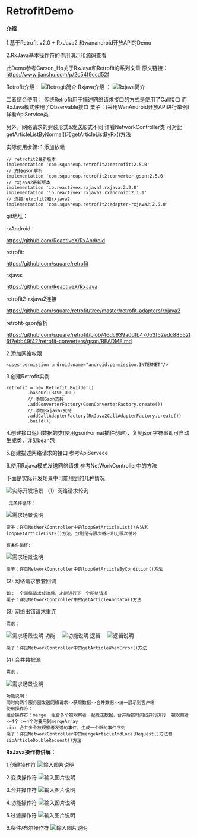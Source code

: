 # RetrofitDemo

#### 介绍
1.基于Retrofit v2.0 + RxJava2 和wanandroid开放API的Demo

2.RxJava基本操作符的作用演示和源码查看

此Demo参考Carson_Ho关于RxJava和Retrofit的系列文章 原文链接：https://www.jianshu.com/p/2c54f9ccd52f

Retrofit介绍：
![Retrogit简介](https://images.gitee.com/uploads/images/2019/0414/191531_2ea34fc5_1435209.png "944365-b6d3198d37590906.png")
Rxjava介绍 ：
![Rxjava简介](https://images.gitee.com/uploads/images/2019/0414/191727_d3e66059_1435209.png "rxjava.png")

二者结合使用：
传统Retrofit用于描述网络请求接口的方式是使用了Call<T>接口
而RxJava模式使用了Observable<T>接口
栗子：(采用WanAndroid开放API进行举例) 详看ApiService类

另外，网络请求的封装形式&发送形式不同
详看NetworkController类
可对比getArticleListByNormal()和getArticleListByRx()方法

实际使用步骤:
1.添加依赖

```
// retrofit2最新版本
implementation 'com.squareup.retrofit2:retrofit:2.5.0'
// 支持gson解析
implementation 'com.squareup.retrofit2:converter-gson:2.5.0'
// rxjava2最新版本
implementation 'io.reactivex.rxjava2:rxjava:2.2.8'
implementation 'io.reactivex.rxjava2:rxandroid:2.1.1'
// 连接retrofit2和rxjava2
implementation 'com.squareup.retrofit2:adapter-rxjava2:2.5.0'
```
git地址：

rxAndroid：

https://github.com/ReactiveX/RxAndroid

retrofit:

https://github.com/square/retrofit

rxjava:

https://github.com/ReactiveX/RxJava

retrofit2-rxjava2连接

https://github.com/square/retrofit/tree/master/retrofit-adapters/rxjava2

retrofit-gson解析

https://github.com/square/retrofit/blob/46dc939a0dfb470b3f52edc88552f6f7ebb49f42/retrofit-converters/gson/README.md

2.添加网络权限

`<uses-permission android:name="android.permission.INTERNET"/>`

3.创建Retrofit实例

```
retrofit = new Retrofit.Builder()
        .baseUrl(BASE_URL)
        // 添加Gson支持
        .addConverterFactory(GsonConverterFactory.create())
        // 添加Rxjava2支持
        .addCallAdapterFactory(RxJava2CallAdapterFactory.create())
        .build();
```
4.创建接口返回数据的类(使用gsonFormat插件创建)，复制json字符串即可自动生成类，详见bean包

5.创建描述网络请求的接口 参考ApiServece

6.使用Rxjava模式发送网络请求 参考NetWorkController中的方法

下面是实际开发场景中可能用到的几种情况

![实际开发场景](https://images.gitee.com/uploads/images/2019/0414/193418_8c8e37d2_1435209.png "sjkf.png")
（1）网络请求轮询

     无条件循环：

![需求场景说明](https://images.gitee.com/uploads/images/2019/0414/195340_7b351774_1435209.png "wtjxh.png")
    
    栗子：详见NetWorkController中的loopGetArticleList()方法和loopGetArticleList2()方法，分别是有限次循环和无限次循环

    有条件循环:

![需求场景说明](https://images.gitee.com/uploads/images/2019/0414/193903_d3931b8a_1435209.png "ytjxh.png")

    栗子：详见NetworkController中的loopGetArticleByCondition()方法

(2) 网络请求嵌套回调

    如：一个网络请求成功后，才能进行下一个网络请求
    栗子：详见NetworkController中的getArticleAndData()方法

(3) 网络出错请求重连

    需求：
![需求场景说明](https://images.gitee.com/uploads/images/2019/0414/194214_56679a46_1435209.png "wlccxq.png")
    功能：
![功能说明](https://images.gitee.com/uploads/images/2019/0414/194254_4d5a3f24_1435209.png "wlccgn.png")
    逻辑：
![逻辑说明](https://images.gitee.com/uploads/images/2019/0414/194343_6bccdb32_1435209.png "wlcclj.png")

    栗子：详见NetworkController中的getArticleWhenError()方法

(4) 合并数据源

    需求：
![需求场景说明](https://images.gitee.com/uploads/images/2019/0414/194513_7d5c946a_1435209.png "hbsjy.png")   

    功能说明：
    同时向两个服务器发送网络请求->获取数据->合并数据->统一展示到客户端
    使用操作符：
    组合操作符：merge  组合多个被观察者一起发送数据，合并后按时间线并行执行  被观察者<=4个 >=4个时要用到mergeArray
    zip: 合并多个被观察者发送的事件，生成一个新的事件序列
    栗子：详见NetworkController中的mergeArticleAndLocalRequest()方法和zipArticleDoubleRequest()方法

 **RxJava操作符讲解：** 

1.创建操作符
![输入图片说明](https://images.gitee.com/uploads/images/2019/0421/222121_639ae988_1435209.png "createOperator.png")

2.变换操作符
![输入图片说明](https://images.gitee.com/uploads/images/2019/0527/221956_a1c1b805_1435209.png "944365-dc0a7df673324e21.png")
    
3.合并操作符
![输入图片说明](https://images.gitee.com/uploads/images/2019/0527/223149_b71cea44_1435209.png "944365-214478680237ffb8.png")

4.功能操作符
![输入图片说明](https://images.gitee.com/uploads/images/2019/0527/223854_19f95297_1435209.png "944365-2b41759933c84f8d.png")

5.过滤操作符
![输入图片说明](https://images.gitee.com/uploads/images/2019/0613/232457_776cfc6e_1435209.png "944365-19889e9538498010.png")

6.条件/布尔操作符
![输入图片说明](https://images.gitee.com/uploads/images/2019/0615/110122_c902e6b1_1435209.png "944365-3234d4bc974afbc8.png")